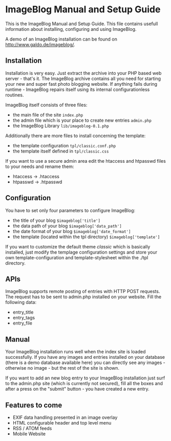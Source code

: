 # ImageBlog Manual and Setup Guide
This is the ImageBlog Manual and Setup Guide. This file contains usefull information about installing, configuring and using ImageBlog.

A demo of an ImageBlog installation can be found on http://www.galdo.de/imageblog/.

## Installation
Installation is very easy. Just extract the archive into your PHP based web server - that's it. The ImageBlog archive contains all you need for starting your new and super fast photo blogging website. If anything fails during runtime - ImageBlog repairs itself using its internal configurationless routines.

ImageBlog itself consists of three files:

+ the main file of the site `index.php`
+ the admin file which is your place to create new entries `admin.php`
+ the ImageBlog Library `lib/imageblog-0.1.php`

Additionally there are more files to install concerning the template:

+ the template configuration `tpl/classic.conf.php`
+ the template itself defined in `tpl/classic.css`

If you want to use a secure admin area edit the htaccess and htpasswd files to your needs and rename them:

+ htaccess -> .htaccess
+ htpasswd -> .htpasswd

## Configuration
You have to set only four parameters to configure ImageBlog:

+  the title of your blog `$imageblog['title']`
+  the data path of your blog `$imageblog['data_path']`
+  the date format of your blog `$imageblog['date_format']`
+  the template (located within the tpl directory) `$imageblog['template']`

If you want to customize the default theme *classic* which is basically installed, just modify the templage configuration settings and store your own template-configuration and template-stylesheet within the ./tpl directory.

## APIs
ImageBlog supports remote posting of entries with HTTP POST requests. The request has to be sent to admin.php installed on your website. Fill the following data:

+ entry_title
+ entry_tags
+ entry_file

## Manual
Your ImageBlog installation runs well when the index site is loaded successfully. If you have any images and entries installed on your database (there is a demo database available here) you can directly see any images - otherwise no image - but the rest of the site is shown.

If you want to add an new blog entry to your ImageBlog installation just surf to the admin.php site (which is currently not secured), fill all the boxes and after a press on the "submit" button - you have created a new entry.

## Features to come

+ EXIF data handling presented in an image overlay
+ HTML configurable header and top level menu
+ RSS / ATOM feeds
+ Mobile Website